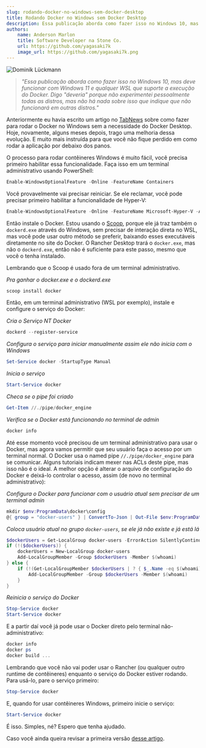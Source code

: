 ```yaml
---
slug: rodando-docker-no-windows-sem-docker-desktop
title: Rodando Docker no Windows sem Docker Desktop
description: Essa publicação aborda como fazer isso no Windows 10, mas deve funcionar com Windows 11 e qualquer WSL que suporte a execução do Docker. Digo "deveria" porque não experimentei pessoalmente todas as distros, mas não há nada sobre isso que indique que não funcionará em outras distros.
authors:
    name: Anderson Marlon
    title: Software Developer na Stone Co.
    url: https://github.com/yagasaki7k
    image_url: https://github.com/yagasaki7k.png
---
```


![](https://images.unsplash.com/photo-1595587637401-83ff822bd63e?ixlib=rb-4.0.3&ixid=MnwxMjA3fDB8MHxwaG90by1wYWdlfHx8fGVufDB8fHx8&auto=format&fit=crop&w=901&q=80 "Dominik Lückmann")

> _"Essa publicação aborda como fazer isso no Windows 10, mas deve funcionar com Windows 11 e qualquer WSL que suporte a execução do Docker. Digo "deveria" porque não experimentei pessoalmente todas as distros, mas não há nada sobre isso que indique que não funcionará em outras distros."_

Anteriormente eu havia escrito um artigo no [TabNews](https://www.tabnews.com.br/Yagasaki/instalando-o-docker-no-wsl-2-sem-o-docker-desktop) sobre como fazer para rodar o Docker no Windows sem a necessidade do Docker Desktop. Hoje, novamente, alguns meses depois, trago uma melhoria dessa evolução. E muito mais instruída para que você não fique perdido em como rodar a aplicação por debaixo dos panos.

O processo para rodar contêineres Windows é muito fácil, você precisa primeiro habilitar essa funcionalidade. Faça isso em um terminal administrativo usando PowerShell:

```powershell
Enable-WindowsOptionalFeature -Online -FeatureName Containers
```

Você provavelmente vai precisar reiniciar. Se ele reclamar, você pode precisar primeiro habilitar a funcionalidade de Hyper-V:

```powershell
Enable-WindowsOptionalFeature -Online -FeatureName Microsoft-Hyper-V -All
```

Então instale o Docker. Estou usando o [Scoop](https://scoop.sh/), porque ele já traz também o `dockerd.exe` através do Windows, sem precisar de interação direta no WSL, mas você pode usar outro método se preferir, baixando esses executáveis diretamente no site do Docker. O Rancher Desktop trará o `docker.exe`, mas não o `dockerd.exe`, então não é suficiente para este passo, mesmo que você o tenha instalado.

Lembrando que o Scoop é usado fora de um terminal administrativo.

_Pra ganhar o docker.exe e o dockerd.exe_

```powershell
scoop install docker
```

Então, em um terminal administrativo (WSL por exemplo), instale e configure o serviço do Docker:

_Cria o Serviço NT Docker_

```powershell
dockerd --register-service
```

_Configura o serviço para iniciar manualmente assim ele não inicia com o Windows_

```powershell
Set-Service docker -StartupType Manual
```

_Inicia o serviço_

```powershell
Start-Service docker
```

_Checa se o pipe foi criado_

```powershell
Get-Item //./pipe/docker_engine
```

_Verifica se o Docker está funcionando no terminal de admin_

```powershell
docker info
```

Até esse momento você precisou de um terminal administrativo para usar o Docker, mas agora vamos permitir que seu usuário faça o acesso por um terminal normal. O Docker usa o named pipe `//./pipe/docker_engine` para se comunicar. Alguns tutoriais indicam mexer nas ACLs deste pipe, mas isso não é o ideal. A melhor opção é alterar o arquivo de configuração do Docker e deixá-lo controlar o acesso, assim (de novo no terminal administrativo):

_Configura o Docker para funcionar com o usuário atual sem precisar de um terminal admin_

```powershell
mkdir $env:ProgramData\docker\config
@{ group = "docker-users" } | ConvertTo-Json | Out-File $env:ProgramData\docker\config\daemon.json
```

_Coloca usuário atual no grupo `docker-users`, se ele já não existe e já está lá_

```powershell
$dockerUsers = Get-LocalGroup docker-users -ErrorAction SilentlyContinue
if (!($dockerUsers)) {
    dockerUsers = New-LocalGroup docker-users
    Add-LocalGroupMember -Group $dockerUsers -Member $(whoami)
} else {
    if (!(Get-LocalGroupMember $dockerUsers | ? { $_.Name -eq $(whoami) })) {
        Add-LocalGroupMember -Group $dockerUsers -Member $(whoami)
    }
}
```

_Reinicia o serviço do Docker_

```powershell
Stop-Service docker
Start-Service docker
```

E a partir daí você já pode usar o Docker direto pelo terminal não-administrativo:

```powershell
docker info
docker ps
docker build ...
```

Lembrando que você não vai poder usar o Rancher (ou qualquer outro runtime de contêineres) enquanto o serviço do Docker estiver rodando. Para usá-lo, pare o serviço primeiro:

```powershell
Stop-Service docker
```

E, quando for usar contêineres Windows, primeiro inicie o serviço:

```powershell
Start-Service docker
```

É isso. Simples, né? Espero que tenha ajudado.

Caso você ainda queira revisar a primeira versão [desse artigo](https://www.tabnews.com.br/Yagasaki/instalando-o-docker-no-wsl-2-sem-o-docker-desktop).
